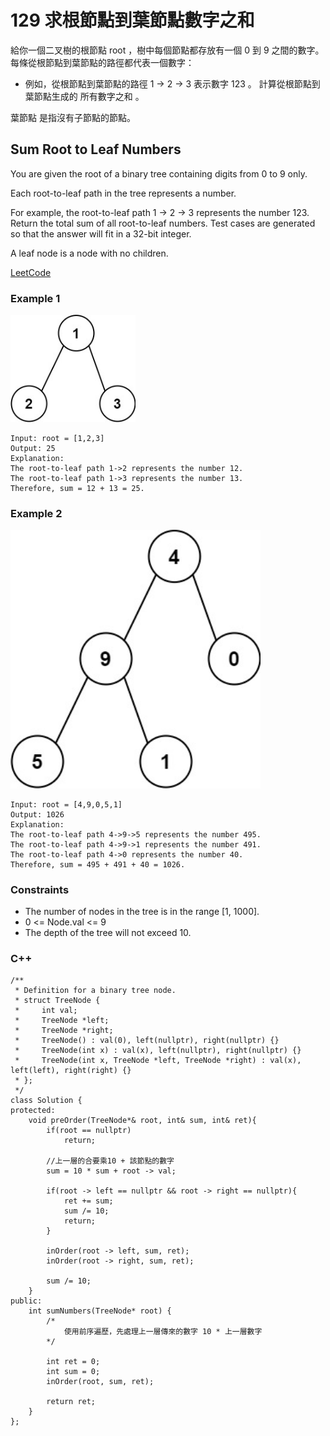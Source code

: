 # 129  求根節點到葉節點數字之和

給你一個二叉樹的根節點 root ，樹中每個節點都存放有一個 0 到 9 之間的數字。
每條從根節點到葉節點的路徑都代表一個數字：

* 例如，從根節點到葉節點的路徑 1 -> 2 -> 3 表示數字 123 。
計算從根節點到葉節點生成的 所有數字之和 。

葉節點 是指沒有子節點的節點。

## Sum Root to Leaf Numbers

You are given the root of a binary tree containing digits from 0 to 9 only.

Each root-to-leaf path in the tree represents a number.

For example, the root-to-leaf path 1 -> 2 -> 3 represents the number 123.
Return the total sum of all root-to-leaf numbers. Test cases are generated so that the answer will fit in a 32-bit integer.

A leaf node is a node with no children.

[LeetCode](https://leetcode.cn/problems/sum-root-to-leaf-numbers/)

### Example 1

<img src="img/129_1.jpg" width = "200"/>

```
Input: root = [1,2,3]
Output: 25
Explanation:
The root-to-leaf path 1->2 represents the number 12.
The root-to-leaf path 1->3 represents the number 13.
Therefore, sum = 12 + 13 = 25.
```

### Example 2

<img src="img/129_2.jpg" width = "400"/>

```
Input: root = [4,9,0,5,1]
Output: 1026
Explanation:
The root-to-leaf path 4->9->5 represents the number 495.
The root-to-leaf path 4->9->1 represents the number 491.
The root-to-leaf path 4->0 represents the number 40.
Therefore, sum = 495 + 491 + 40 = 1026.
``` 
### Constraints

* The number of nodes in the tree is in the range [1, 1000].
* 0 <= Node.val <= 9
* The depth of the tree will not exceed 10.


### C++ 

```
/**
 * Definition for a binary tree node.
 * struct TreeNode {
 *     int val;
 *     TreeNode *left;
 *     TreeNode *right;
 *     TreeNode() : val(0), left(nullptr), right(nullptr) {}
 *     TreeNode(int x) : val(x), left(nullptr), right(nullptr) {}
 *     TreeNode(int x, TreeNode *left, TreeNode *right) : val(x), left(left), right(right) {}
 * };
 */
class Solution {
protected:
    void preOrder(TreeNode*& root, int& sum, int& ret){
        if(root == nullptr)
            return;
            
        //上一層的合要乘10 + 該節點的數字
        sum = 10 * sum + root -> val;

        if(root -> left == nullptr && root -> right == nullptr){
            ret += sum;
            sum /= 10;
            return;
        }

        inOrder(root -> left, sum, ret);
        inOrder(root -> right, sum, ret);

        sum /= 10;
    }
public:
    int sumNumbers(TreeNode* root) {
        /*
            使用前序遍歷，先處理上一層傳來的數字 10 * 上一層數字
        */

        int ret = 0;
        int sum = 0;
        inOrder(root, sum, ret);

        return ret;
    }
};
```

